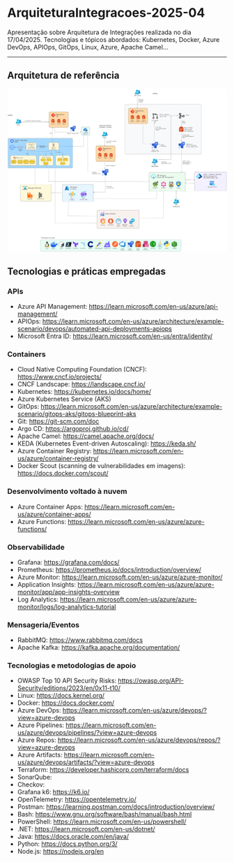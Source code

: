 # ArquiteturaIntegracoes-2025-04
Apresentação sobre Arquitetura de Integrações realizada no dia 17/04/2025. Tecnologias e tópicos abordados: Kubernetes, Docker, Azure DevOps, APIOps, GitOps, Linux, Azure, Apache Camel...

---

## Arquitetura de referência

![alt](docs/arquitetura-integracoes.png)

## Tecnologias e práticas empregadas

### APIs
- Azure API Management: https://learn.microsoft.com/en-us/azure/api-management/
- APIOps: https://learn.microsoft.com/en-us/azure/architecture/example-scenario/devops/automated-api-deployments-apiops
- Microsoft Entra ID: https://learn.microsoft.com/en-us/entra/identity/

### Containers
- Cloud Native Computing Foundation (CNCF): https://www.cncf.io/projects/
- CNCF Landscape: https://landscape.cncf.io/
- Kubernetes: https://kubernetes.io/docs/home/
- Azure Kubernetes Service (AKS)
- GitOps: https://learn.microsoft.com/en-us/azure/architecture/example-scenario/gitops-aks/gitops-blueprint-aks
- Git: https://git-scm.com/doc
- Argo CD: https://argoproj.github.io/cd/
- Apache Camel: https://camel.apache.org/docs/
- KEDA (Kubernetes Event-driven Autoscaling): https://keda.sh/
- Azure Container Registry: https://learn.microsoft.com/en-us/azure/container-registry/
- Docker Scout (scanning de vulnerabilidades em imagens): https://docs.docker.com/scout/

### Desenvolvimento voltado à nuvem
- Azure Container Apps: https://learn.microsoft.com/en-us/azure/container-apps/
- Azure Functions: https://learn.microsoft.com/en-us/azure/azure-functions/

### Observabilidade

- Grafana: https://grafana.com/docs/
- Prometheus: https://prometheus.io/docs/introduction/overview/
- Azure Monitor: https://learn.microsoft.com/en-us/azure/azure-monitor/
- Application Insights: https://learn.microsoft.com/en-us/azure/azure-monitor/app/app-insights-overview
- Log Analytics: https://learn.microsoft.com/en-us/azure/azure-monitor/logs/log-analytics-tutorial

### Mensageria/Eventos

- RabbitMQ: https://www.rabbitmq.com/docs
- Apache Kafka: https://kafka.apache.org/documentation/

### Tecnologias e metodologias de apoio
- OWASP Top 10 API Security Risks: https://owasp.org/API-Security/editions/2023/en/0x11-t10/
- Linux: https://docs.kernel.org/
- Docker: https://docs.docker.com/ 
- Azure DevOps: https://learn.microsoft.com/en-us/azure/devops/?view=azure-devops
- Azure Pipelines: https://learn.microsoft.com/en-us/azure/devops/pipelines/?view=azure-devops
- Azure Repos: https://learn.microsoft.com/en-us/azure/devops/repos/?view=azure-devops
- Azure Artifacts: https://learn.microsoft.com/en-us/azure/devops/artifacts/?view=azure-devops
- Terraform: https://developer.hashicorp.com/terraform/docs
- SonarQube: 
- Checkov: 
- Grafana k6: https://k6.io/
- OpenTelemetry: https://opentelemetry.io/
- Postman: https://learning.postman.com/docs/introduction/overview/
- Bash: https://www.gnu.org/software/bash/manual/bash.html
- PowerShell: https://learn.microsoft.com/en-us/powershell/
- .NET: https://learn.microsoft.com/en-us/dotnet/
- Java: https://docs.oracle.com/en/java/
- Python: https://docs.python.org/3/
- Node.js: https://nodejs.org/en